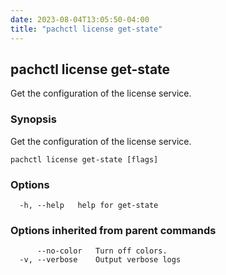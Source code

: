 ```yaml
---
date: 2023-08-04T13:05:50-04:00
title: "pachctl license get-state"
---
```


## pachctl license get-state

Get the configuration of the license service.

### Synopsis

Get the configuration of the license service.

```
pachctl license get-state [flags]
```

### Options

```
  -h, --help   help for get-state
```

### Options inherited from parent commands

```
      --no-color   Turn off colors.
  -v, --verbose    Output verbose logs
```

